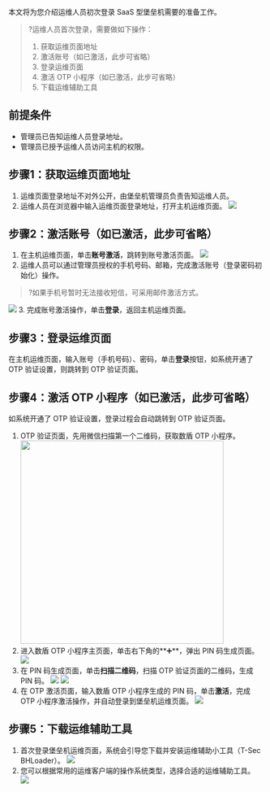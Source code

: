 本文将为您介绍运维人员初次登录 SaaS 型堡垒机需要的准备工作。

>?运维人员首次登录，需要做如下操作：
>1. 获取运维页面地址
>2. 激活账号（如已激活，此步可省略）
>3. 登录运维页面
>4. 激活 OTP 小程序（如已激活，此步可省略）
>5. 下载运维辅助工具

## 前提条件
- 管理员已告知运维人员登录地址。
- 管理员已授予运维人员访问主机的权限。

## 步骤1：获取运维页面地址
1. 运维页面登录地址不对外公开，由堡垒机管理员负责告知运维人员。
2. 运维人员在浏览器中输入运维页面登录地址，打开主机运维页面。
![](https://qcloudimg.tencent-cloud.cn/raw/28e25d5f67709049f26d65391a272ad9.jpg)

## 步骤2：激活账号（如已激活，此步可省略）[](id:step2)
1. 在主机运维页面，单击**账号激活**，跳转到账号激活页面。
![](https://qcloudimg.tencent-cloud.cn/raw/73fe45d4656d5ac82c877e85eee06475.jpg)
2. 运维人员可以通过管理员授权的手机号码、邮箱，完成激活账号（登录密码初始化）操作。
>?如果手机号暂时无法接收短信，可采用邮件激活方式。
>
![](https://qcloudimg.tencent-cloud.cn/raw/1cd87729e5567d00bcd2597b0afcfe6b.png)
3. 完成账号激活操作，单击**登录**，返回主机运维页面。
 
## 步骤3：登录运维页面
在主机运维页面，输入账号（手机号码）、密码，单击**登录**按钮，如系统开通了 OTP 验证设置，则跳转到 OTP 验证页面。
 
## 步骤4：激活 OTP 小程序（如已激活，此步可省略）
如系统开通了 OTP 验证设置，登录过程会自动跳转到 OTP 验证页面。
1. OTP 验证页面，先用微信扫描第一个二维码，获取数盾 OTP 小程序。<br><img src="https://qcloudimg.tencent-cloud.cn/raw/1a06ca9a387f30f6cd3c913e1fecc4fc.jpg" width=400px>
2. 进入数盾 OTP 小程序主页面，单击右下角的**➕**，弹出 PIN 码生成页面。
![](https://main.qcloudimg.com/raw/c3733e2d1a5fd42631a0e28672700a1e.png)
3. 在 PIN 码生成页面，单击**扫描二维码**，扫描 OTP 验证页面的二维码，生成 PIN 码。
![](https://main.qcloudimg.com/raw/9cf442cb60285b595e86a4b8a09a291c.jpg)
![](https://main.qcloudimg.com/raw/61e6c73d06357a58be7157560aa3216a.png)
4. 在 OTP 激活页面，输入数盾 OTP 小程序生成的 PIN 码，单击**激活**，完成 OTP 小程序激活操作，并自动登录到堡垒机运维页面。
![](https://main.qcloudimg.com/raw/e21adbf393cf8cab738afd10e11df61c.png)

## 步骤5：下载运维辅助工具
1. 首次登录堡垒机运维页面，系统会引导您下载并安装运维辅助小工具（T-Sec BHLoader）。
![](https://main.qcloudimg.com/raw/380de82c07ed7a9715fba7939c405bce.png)
2. 您可以根据常用的运维客户端的操作系统类型，选择合适的运维辅助工具。
![](https://main.qcloudimg.com/raw/7de8851cebc796de8196ff12a0aa70b0.png)
